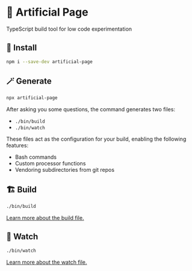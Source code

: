 # 🦾 Artificial Page

TypeScript build tool for low code experimentation

## 🏁 Install

```bash
npm i --save-dev artificial-page
```

## 🪄 Generate

```bash
npx artificial-page
```

After asking you some questions, the command generates two files:
  * `./bin/build`
  * `./bin/watch`

These files act as the configuration for your build, enabling the following features:

* Bash commands
* Custom processor functions
* Vendoring subdirectories from git repos

## 🏗️ Build

```bash
./bin/build
```

[Learn more about the build file.](docs/build.md)

## 🔬 Watch

```bash
./bin/watch
```

[Learn more about the watch file.](docs/watch.md)
